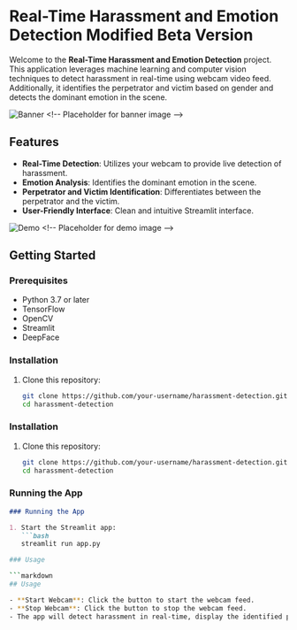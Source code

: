 # Real-Time Harassment and Emotion Detection Modified Beta Version

Welcome to the **Real-Time Harassment and Emotion Detection** project. This application leverages machine learning and computer vision techniques to detect harassment in real-time using webcam video feed. Additionally, it identifies the perpetrator and victim based on gender and detects the dominant emotion in the scene.

![Banner]([https://via.placeholder.com/1000x300.png?text=Real-Time+Harassment+and+Emotion+Detection](https://pub.mdpi-res.com/agriengineering/agriengineering-04-00056/article_deploy/html/images/agriengineering-04-00056-g002.png?1667281558)) <!-- Placeholder for banner image -->

## Features

- **Real-Time Detection**: Utilizes your webcam to provide live detection of harassment.
- **Emotion Analysis**: Identifies the dominant emotion in the scene.
- **Perpetrator and Victim Identification**: Differentiates between the perpetrator and the victim.
- **User-Friendly Interface**: Clean and intuitive Streamlit interface.

![Demo]([https://via.placeholder.com/800x450.png?text=Real-Time+Detection+Demo](https://www.google.com/url?sa=i&url=https%3A%2F%2Fwww.quora.com%2FWhat-is-the-VGG-19-neural-network&psig=AOvVaw0e0KXhWSHraD6BWRs7sdOb&ust=1717405669418000&source=images&cd=vfe&opi=89978449&ved=0CBIQjRxqFwoTCKjWq7fwvYYDFQAAAAAdAAAAABAE)) <!-- Placeholder for demo image -->

## Getting Started

### Prerequisites

- Python 3.7 or later
- TensorFlow
- OpenCV
- Streamlit
- DeepFace

### Installation

1. Clone this repository:
   ```bash
   git clone https://github.com/your-username/harassment-detection.git
   cd harassment-detection
### Installation

1. Clone this repository:
   ```bash
   git clone https://github.com/your-username/harassment-detection.git
   cd harassment-detection

### Running the App

```markdown
### Running the App

1. Start the Streamlit app:
   ```bash
   streamlit run app.py

### Usage

```markdown
## Usage

- **Start Webcam**: Click the button to start the webcam feed.
- **Stop Webcam**: Click the button to stop the webcam feed.
- The app will detect harassment in real-time, display the identified perpetrator and victim, and show the dominant emotion.
